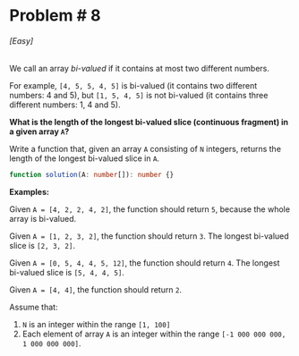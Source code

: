 # Problem # 8

###### [Easy]

We call an array _bi-valued_ if it contains at most two different numbers.

For example, `[4, 5, 5, 4, 5]` is bi-valued (it contains two different numbers:
4 and 5), but `[1, 5, 4, 5]` is not bi-valued (it contains three different
numbers: 1, 4 and 5).

**What is the length of the longest bi-valued slice (continuous fragment) in a
given array `A`?**

Write a function that, given an array `A` consisting of `N` integers, returns
the length of the longest bi-valued slice in `A`.

```ts
function solution(A: number[]): number {}
```

**Examples:**

Given `A = [4, 2, 2, 4, 2]`, the function should return `5`, because the whole
array is bi-valued.

Given `A = [1, 2, 3, 2]`, the function should return `3`. The longest bi-valued
slice is `[2, 3, 2]`.

Given `A = [0, 5, 4, 4, 5, 12]`, the function should return `4`. The longest
bi-valued slice is `[5, 4, 4, 5]`.

Given `A = [4, 4]`, the function should return `2`.

Assume that:

1. `N` is an integer within the range `[1, 100]`
1. Each element of array `A` is an integer within the range
   `[-1 000 000 000, 1 000 000 000]`.
